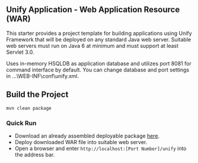 ## Unify Application - Web Application Resource (WAR)
This starter provides a project template for building applications using Unify Framework that will be deployed on any standard Java web server. Suitable web servers must run on Java 6 at minimum and must support at least Servlet 3.0.

Uses in-memory HSQLDB as application database and utilizes port 8081 for command interface by default. You can change database and port settings in ...\WEB-INF\conf\unify.xml.

## Build the Project

```
mvn clean package
```
 
### Quick Run
* Download an already assembled deployable package [here](https://github.com/tcdng/unify-war/releases/download/1.1.2/unify.war).
* Deploy downloaded WAR file into suitable web server.
* Open a browser and enter `http://localhost:[Port Number]/unify` into the address bar.
